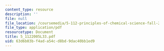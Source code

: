 ```yaml
---
content_type: resource
description: ''
file: null
file_location: /coursemedia/5-112-principles-of-chemical-science-fall-2005/63d6b03bf4ada54cd8bd9dac40bb1ed9_5_1122005L33.pdf
file_type: application/pdf
resourcetype: Document
title: 5_1122005L33.pdf
uid: 63d6b03b-f4ad-a54c-d8bd-9dac40bb1ed9
---
```

